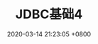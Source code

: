 ---
layout: post
title:  "JDBC基础4"
date:   2020-03-14 21:23:05 +0800
categories: notes jdbc base
tags: jdbc 基础 
excerpt: "异常处理与批量处理"
---